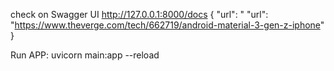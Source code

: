 check on Swagger UI http://127.0.0.1:8000/docs
{
  "url": "  "url": "https://www.theverge.com/tech/662719/android-material-3-gen-z-iphone"
}

Run APP:
uvicorn main:app --reload
